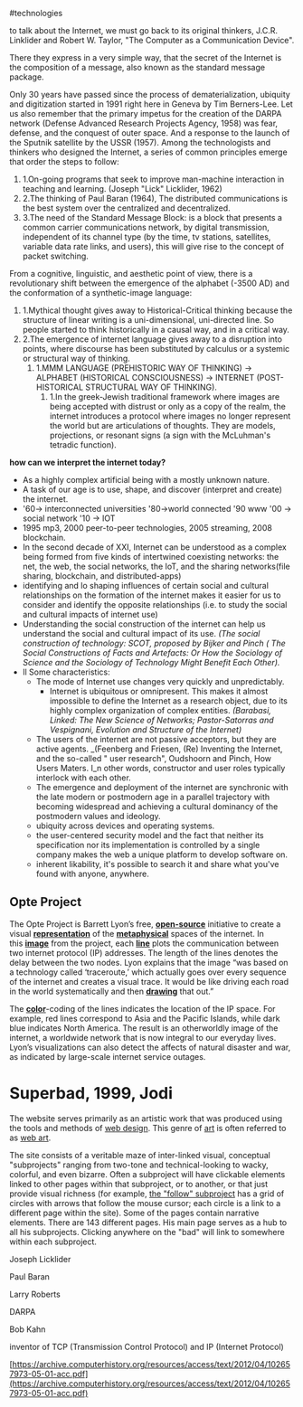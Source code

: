 #technologies 

to talk about the Internet, we must go back to its original thinkers, J.C.R. Linklider and Robert W. Taylor, "The Computer as a Communication Device".

There they express in a very simple way, that the secret of the Internet is the composition of a message, also known as the standard message package.

Only 30 years have passed since the process of dematerialization, ubiquity and digitization started in 1991 right here in Geneva by Tim Berners-Lee. Let us also remember that the primary impetus for the creation of the DARPA network (Defense Advanced Research Projects Agency, 1958) was fear, defense, and the conquest of outer space. And a response to the launch of the Sputnik satellite by the USSR (1957). Among the technologists and thinkers who designed the Internet, a series of common principles emerge that order the steps to follow:

1. 1.On-going programs that seek to improve man-machine interaction in teaching and learning. (Joseph "Lick" Licklider, 1962)
2. 2.The thinking of Paul Baran (1964), The distributed communications is the best system over the centralized and decentralized.
3. 3.The need of the Standard Message Block: is a block that presents a common carrier communications network, by digital transmission, independent of its channel type (by the time, tv stations, satellites, variable data rate links, and users), this will give rise to the concept of packet switching.

From a cognitive, linguistic, and aesthetic point of view, there is a revolutionary shift between the emergence of the alphabet (-3500 AD) and the conformation of a synthetic-image language:

1. 1.Mythical thought gives away to Historical-Critical thinking because the structure of linear writing is a uni-dimensional, uni-directed line. So people started to think historically in a causal way, and in a critical way.
2. 2.The emergence of internet language gives away to a disruption into points, where discourse has been substituted by calculus or a systemic or structural way of thinking.
    1. 1.MMM LANGUAGE (PREHISTORIC WAY OF THINKING) → ALPHABET (HISTORICAL CONSCIOUSNESS) → INTERNET (POST-HISTORICAL STRUCTURAL WAY OF THINKING).
        1. 1.In the greek-Jewish traditional framework where images are being accepted with distrust or only as a copy of the realm, the internet introduces a protocol where images no longer represent the world but are articulations of thoughts. They are models, projections, or resonant signs (a sign with the McLuhman's tetradic function).

**how can we interpret the internet today?**

- As a highly complex artificial being with a mostly unknown nature.
- A task of our age is to use, shape, and discover (interpret and create) the internet.
- '60→ interconnected universities '80→world connected '90 www '00 → social network '10 → IOT
- 1995 mp3, 2000 peer-to-peer technologies, 2005 streaming, 2008 blockchain.
- In the second decade of XXI, Internet can be understood as a complex being formed from five kinds of intertwined coexisting networks: the net, the web, the social networks, the IoT, and the sharing networks(file sharing, blockchain, and distributed-apps)
- identifying and lo shaping influences of certain social and cultural relationships on the formation of the internet makes it easier for us to consider and identify the opposite relationships (i.e. to study the social and cultural impacts of internet use)
- Understanding the social construction of the internet can help us understand the social and cultural impact of its use. _(The social construction of technology: SCOT, proposed by Bijker and Pinch ( The Social Constructions of Facts and Artefacts: Or How the Sociology of Science and the Sociology of Technology Might Benefit Each Other)._
- ll Some characteristics:
    - The mode of Internet use changes very quickly and unpredictably.
        - Internet is ubiquitous or omnipresent. This makes it almost impossible to define the Internet as a research object, due to its highly complex organization of complex entities. _(Barabasi, Linked: The New Science of Networks; Pastor-Satorras and Vespignani, Evolution and Structure of the Internet)_
    - The users of the internet are not passive acceptors, but they are active agents. _(Feenberg and Friesen, (Re) Inventing the Internet, and the so-called " user research", Oudshoorn and Pinch, How Users Maters. I_n other words, constructor and user roles typically interlock with each other.
    - The emergence and deployment of the internet are synchronic with the late modern or postmodern age in a parallel trajectory with becoming widespread and achieving a cultural dominancy of the postmodern values and ideology.
    - ubiquity across devices and operating systems.
    - the user-centered security model and the fact that neither its specification nor its implementation is controlled by a single company makes the web a unique platform to develop software on.
    - inherent likability, it's possible to search it and share what you've found with anyone, anywhere.

## Opte Project

The Opte Project is Barrett Lyon’s free, **[open-source](https://www.moma.org/learn/moma_learning/glossary/#open-source)** initiative to create a visual **[representation](https://www.moma.org/learn/moma_learning/glossary/#representation)** of the **[metaphysical](https://www.moma.org/learn/moma_learning/glossary/#metaphysical)** spaces of the internet. In this **[image](https://www.moma.org/learn/moma_learning/glossary/#image)** from the project, each **[line](https://www.moma.org/learn/moma_learning/glossary/#line)** plots the communication between two internet protocol (IP) addresses. The length of the lines denotes the delay between the two nodes. Lyon explains that the image “was based on a technology called ‘traceroute,’ which actually goes over every sequence of the internet and creates a visual trace. It would be like driving each road in the world systematically and then **[drawing](https://www.moma.org/learn/moma_learning/glossary/#drawing)** that out.”

The **[color](https://www.moma.org/learn/moma_learning/glossary/#color)**-coding of the lines indicates the location of the IP space. For example, red lines correspond to Asia and the Pacific Islands, while dark blue indicates North America. The result is an otherworldly image of the internet, a worldwide network that is now integral to our everyday lives. Lyon’s visualizations can also detect the affects of natural disaster and war, as indicated by large-scale internet service outages.

# Superbad, 1999, Jodi

The website serves primarily as an artistic work that was produced using the tools and methods of [web design](https://en.wikipedia.org/wiki/Web_design). This genre of [art](https://en.wikipedia.org/wiki/Art) is often referred to as [web art](https://en.wikipedia.org/wiki/Web_art).

The site consists of a veritable maze of inter-linked visual, conceptual "subprojects" ranging from two-tone and technical-looking to wacky, colorful, and even bizarre. Often a subproject will have clickable elements linked to other pages within that subproject, or to another, or that just provide visual richness (for example, [the "follow" subproject](http://www.superbad.com/1/follow) has a grid of circles with arrows that follow the mouse cursor; each circle is a link to a different page within the site). Some of the pages contain narrative elements. There are 143 different pages. His main page serves as a hub to all his subprojects. Clicking anywhere on the "bad" will link to somewhere within each subproject.

Joseph Licklider

Paul Baran

Larry Roberts

DARPA

Bob Kahn

inventor of TCP (Transmission Control Protocol) and IP (Internet Protocol)

[https://archive.computerhistory.org/resources/access/text/2012/04/102657973-05-01-acc.pdf](https://archive.computerhistory.org/resources/access/text/2012/04/102657973-05-01-acc.pdf)